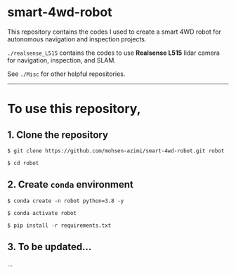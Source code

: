 # smart-4wd-robot
This repository contains the codes I used to create a smart 4WD robot for autonomous navigation and inspection projects.


`./realsense_L515` contains the codes to use **Realsense L515** lidar camera for navigation, inspection, and SLAM.






See `./Misc` for other helpful repositories.

---

# To use this repository,  

## 1. Clone the repository

`$ git clone https://github.com/mohsen-azimi/smart-4wd-robot.git robot`

`$ cd robot`

## 2. Create `conda` environment

`$ conda create -n robot python=3.8 -y` 

`$ conda activate robot`

`$ pip install -r requirements.txt`

## 3. To be updated...

...


